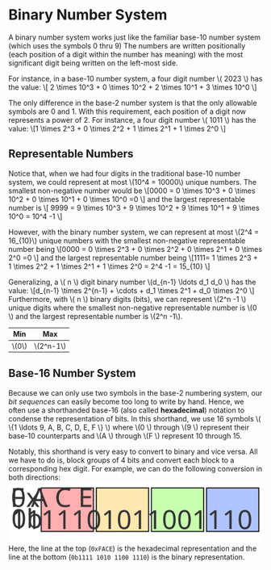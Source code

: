 # Binary Number System
A binary number system works just like the familiar base-10 number system (which uses the symbols 0 thru 9)  The numbers are written positionally (each position of a digit within the number has meaning) with the most significant digit being written on the left-most side.

For instance, in a base-10 number system, a four digit number \\( 2023 \\) has the value: 
\\[ 2 \times 10^3 + 0 \times 10^2 + 2 \times 10^1 + 3 \times 10^0 \\]

The only difference in the base-2 number system is that the only allowable symbols are 0 and 1. With this requirement, each position of a digit now represents a power of 2. For instance, a four digit number \\( 1011 \\) has the value:
\\[1 \times 2^3 + 0 \times 2^2 + 1 \times 2^1 + 1 \times 2^0 \\]

## Representable Numbers
Notice that, when we had four digits in the traditional base-10 number system, we could represent at most \\(10^4 = 10000\\) unique numbers. The smallest non-negative number would be \\[0000 = 0 \times 10^3 + 0 \times 10^2 + 0 \times 10^1 + 0 \times 10^0 =0 \\] and the largest representable number is \\[ 9999 = 9 \times 10^3 + 9 \times 10^2 + 9 \times 10^1 + 9 \times 10^0 = 10^4 -1 \\]

However, with the binary number system, we can represent at most \\(2^4 = 16_{10}\\) unique numbers with the smallest non-negative representable number being \\[0000 = 0 \times 2^3 + 0 \times 2^2 + 0 \times 2^1 + 0 \times 2^0 =0 \\] and the largest representable number being \\[1111= 1 \times 2^3 + 1 \times 2^2 + 1 \times 2^1 + 1 \times 2^0 = 2^4 -1 = 15_{10} \\]

Generalizing, a \\( n \\) digit binary number \\(d_{n-1} \ldots d_1 d_0 \\) has the value: 
\\[d_{n-1} \times 2^{n-1} + \cdots + d_1 \times 2^1 + d_0 \times 2^0 \\]
Furthermore, with \\( n \\) binary digits (bits), we can represent \\(2^n -1 \\) unique digits where the smallest non-negative representable number is \\(0 \\) and the largest representable number is \\(2^n -1\\).

| Min     | Max         |
| ------- | ----------- |
| \\(0\\) | \\(2^n-1\\) |

## Base-16 Number System
Because we can only use two symbols in the base-2 numbering system, our *bit sequences* can easily become too long to write by hand. Hence, we often use a shorthanded base-16 (also called **hexadecimal**) notation to condense the representation of bits. In this shorthand, we use 16 symbols \\( \\{1 \ldots 9, A, B, C, D, E, F \\} \\) where \\(0 \\) through \\(9 \\) represent their base-10 counterparts and \\(A \\) through \\(F \\) represent 10 through 15.

Notably, this shorthand is very easy to convert to binary and vice versa. All we have to do is, block groups of 4 bits and convert each block to a corresponding hex digit. For example, we can do the following conversion in both directions:
![Binary to Hexadecimal](./bin-to-hex.svg)
Here, the line at the top (`0xFACE`) is the hexadecimal representation and the line at the bottom (`0b1111 1010 1100 1110`) is the binary representation.